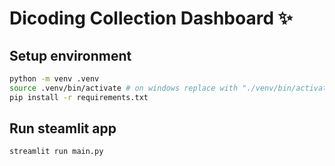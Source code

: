 # Dicoding Collection Dashboard ✨

## Setup environment
```bash
python -m venv .venv
source .venv/bin/activate # on windows replace with "./venv/bin/activate"
pip install -r requirements.txt
```

## Run steamlit app
```
streamlit run main.py
```